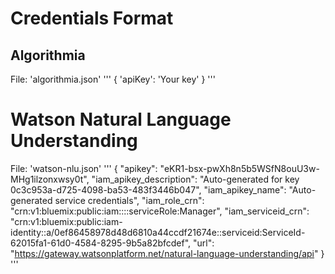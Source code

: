 # Credentials Format
## Algorithmia
File: 'algorithmia.json'
'''
{
    'apiKey': 'Your key'
}
'''
# Watson Natural Language Understanding
File: 'watson-nlu.json'
'''
{
  "apikey": "eKR1-bsx-pwXh8n5b5WSfN8ouU3w-MHg1ilzonxwsy0t",
  "iam_apikey_description": "Auto-generated for key 0c3c953a-d725-4098-ba53-483f3446b047",
  "iam_apikey_name": "Auto-generated service credentials",
  "iam_role_crn": "crn:v1:bluemix:public:iam::::serviceRole:Manager",
  "iam_serviceid_crn": "crn:v1:bluemix:public:iam-identity::a/0ef86458978d48d6810a44ccdf21674e::serviceid:ServiceId-62015fa1-61d0-4584-8295-9b5a82bfcdef",
  "url": "https://gateway.watsonplatform.net/natural-language-understanding/api"
}
'''